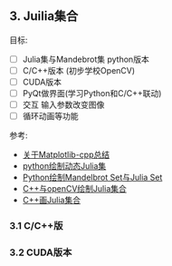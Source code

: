 
## 3. Juilia集合
目标:
- [ ] Julia集与Mandebrot集 python版本
- [ ] C/C++版本 (初步学校OpenCV)
- [ ] CUDA版本
- [ ] PyQt做界面(学习Python和C/C++联动)
- [ ] 交互 输入参数改变图像
- [ ] 循环动画等功能

参考:
- [关于Matplotlib-cpp总结](https://zhuanlan.zhihu.com/p/496383666)
- [python绘制动态Julia集](https://blog.csdn.net/m0_37816922/article/details/121880410)
- [Python绘制Mandelbrot Set与Julia Set](https://zhuanlan.zhihu.com/p/32788146)
- [C++与openCV绘制Julia集合](https://blog.csdn.net/WJ_SHI/article/details/106570689)
- [C++画Julia集合](https://www.cnblogs.com/easymind223/archive/2012/07/05/2578231.html)
### 3.1 C/C++版

### 3.2 CUDA版本
